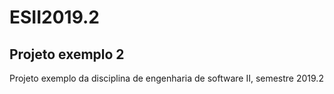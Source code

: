 # ESII2019.2
## Projeto exemplo 2
Projeto exemplo da disciplina de engenharia de software II, semestre 2019.2
